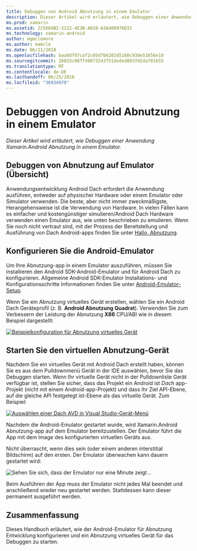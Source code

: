```yaml
---
title: Debuggen von Android Abnutzung in einem Emulator
description: Dieser Artikel wird erläutert, wie Debuggen einer Anwendung Xamarin.Android Abnutzung in einem Emulator.
ms.prod: xamarin
ms.assetid: 225684B2-3122-4E3B-A028-A3A400976D31
ms.technology: xamarin-android
author: mgmclemore
ms.author: mamcle
ms.date: 06/21/2018
ms.openlocfilehash: baa8df87caf2c05d7b6202d5160c930e51656e10
ms.sourcegitcommit: 26033c087f49873243751deded8037d2da701655
ms.translationtype: MT
ms.contentlocale: de-DE
ms.lasthandoff: 06/25/2018
ms.locfileid: "36934978"
---
```

# <a name="debug-android-wear-on-an-emulator"></a>Debuggen von Android Abnutzung in einem Emulator

_Dieser Artikel wird erläutert, wie Debuggen einer Anwendung Xamarin.Android Abnutzung in einem Emulator._

## <a name="debug-wear-on-emulator-overview"></a>Debuggen von Abnutzung auf Emulator (Übersicht)

Anwendungsentwicklung Android Dach erfordert die Anwendung ausführen, entweder auf physischer Hardware oder einem Emulator oder Simulator verwenden. Die beste, aber nicht immer zweckmäßigste, Herangehensweise ist die Verwendung von Hardware. In vielen Fällen kann es einfacher und kostengünstiger simulieren/Android Dach Hardware verwenden einen Emulator aus, wie unten beschrieben zu emulieren. Wenn Sie noch nicht vertraut sind, mit der Prozess der Bereitstellung und Ausführung von Dach Android-apps finden Sie unter [Hallo, Abnutzung](~/android/wear/get-started/hello-wear.md).

## <a name="configure-the-android-emulator"></a>Konfigurieren Sie die Android-Emulator

Um Ihre Abnutzung-app in einem Emulator auszuführen, müssen Sie installieren den Android SDK-Android-Emulator und für Android Dach zu konfigurieren. Allgemeine Android SDK-Emulator Installations- und Konfigurationsschritte Informationen finden Sie unter [Android-Emulator-Setup](~/android/get-started/installation/android-emulator/index.md).

Wenn Sie ein Abnutzung virtuelles Gerät erstellen, wählen Sie ein Android Dach Geräteprofil (z. B. **Android Abnutzung Quadrat**). Verwenden Sie zum Verbessern der Leistung der Abnutzung **X86** CPU/ABI wie in diesem Beispiel dargestellt:

[![Beispielkonfiguration für Abnutzung virtuelles Gerät](debug-on-emulator-images/01-wear-avd-example-sml.png)](debug-on-emulator-images/01-wear-avd-example.png#lightbox)


## <a name="launch-the-wear-virtual-device"></a>Starten Sie den virtuellen Abnutzung-Gerät 

Nachdem Sie ein virtuelles Gerät mit Android Dach erstellt haben, können Sie es aus dem Pulldownmenü Gerät in der IDE auswählen, bevor Sie das Debuggen starten. Wenn Ihr virtuelle Gerät nicht in der Pulldownliste Gerät verfügbar ist, stellen Sie sicher, dass das Projekt ein Android ist *Dach* app-Projekt (nicht mit einem Android-app-Projekt) und dass ihr Ziel API-Ebene, auf die gleiche API festgelegt ist-Ebene als das virtuelle Gerät. Zum Beispiel:

[![Auswählen einer Dach AVD in Visual Studio-Gerät-Menü](debug-on-emulator-images/vs/choose-wear-sim.png)](debug-on-emulator-images/vs/choose-wear-sim.png#lightbox)

Nachdem die Android-Emulator gestartet wurde, wird Xamarin.Android Abnutzung-app auf dem Emulator bereitzustellen. Der Emulator führt die App mit dem Image des konfigurierten virtuellen Geräts aus.

Nicht überrascht, wenn dies sein (oder einem anderen interstitial Bildschirm) auf den ersten. Der Emulator überwachen kann dauern gestartet wird: 

![Sehen Sie sich, dass der Emulator nur eine Minute zeigt...](debug-on-emulator-images/please-wait.png)

Beim Ausführen der App muss der Emulator nicht jedes Mal beendet und anschließend wieder neu gestartet werden. Stattdessen kann dieser permanent ausgeführt werden.

 
## <a name="summary"></a>Zusammenfassung
 
Dieses Handbuch erläutert, wie der Android-Emulator für Abnutzung Entwicklung konfigurieren und ein Abnutzung virtuelles Gerät für das Debuggen zu starten.

